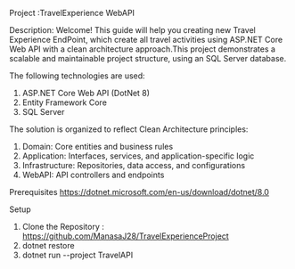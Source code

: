 Project :TravelExperience WebAPI

Description:
Welcome! This guide will help you creating new Travel Experience EndPoint, which create all travel activities using ASP.NET Core Web API with a clean architecture approach.This project demonstrates a scalable and maintainable project structure, 
using an SQL Server database.

The following technologies are used:
1. ASP.NET Core Web API (DotNet 8)
2. Entity Framework Core
3. SQL Server

The solution is organized to reflect Clean Architecture principles:
1. Domain: Core entities and business rules
2. Application: Interfaces, services, and application-specific logic
3. Infrastructure: Repositories, data access, and configurations
4. WebAPI: API controllers and endpoints

Prerequisites
https://dotnet.microsoft.com/en-us/download/dotnet/8.0

Setup
1. Clone the Repository : https://github.com/ManasaJ28/TravelExperienceProject
2. dotnet restore
3. dotnet run --project TravelAPI


